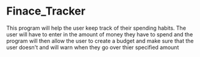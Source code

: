 # Finace_Tracker
This program will help the user keep track of their spending habits. The user will have to enter in the amount of money they have to spend 
and the program will then allow the user to create a budget and make sure that the user doesn't and will warn when they go over thier specified amount
